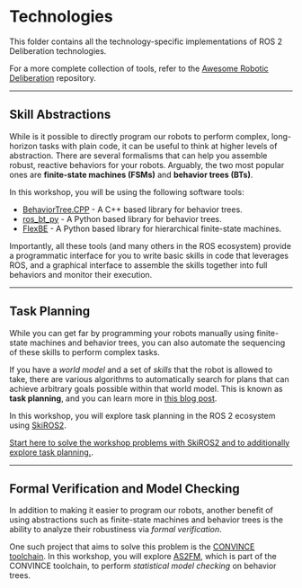 # Technologies

This folder contains all the technology-specific implementations of ROS 2 Deliberation technologies.

For a more complete collection of tools, refer to the [Awesome Robotic Deliberation](https://github.com/ros-wg-delib/awesome-ros-deliberation) repository.

---

## Skill Abstractions

While is it possible to directly program our robots to perform complex, long-horizon tasks with plain code, it can be useful to think at higher levels of abstraction.
There are several formalisms that can help you assemble robust, reactive behaviors for your robots.
Arguably, the two most popular ones are **finite-state machines (FSMs)** and **behavior trees (BTs)**.

In this workshop, you will be using the following software tools:

* [BehaviorTree.CPP](https://github.com/BehaviorTree/BehaviorTree.CPP) - A C++ based library for behavior trees.
* [ros_bt_py](https://github.com/fzi-forschungszentrum-informatik/ros2_ros_bt_py) - A Python based library for behavior trees.
* [FlexBE](https://github.com/FlexBE) - A Python based library for hierarchical finite-state machines.

Importantly, all these tools (and many others in the ROS ecosystem) provide a programmatic interface for you to write basic skills in code that leverages ROS, and a graphical interface to assemble the skills together into full behaviors and monitor their execution.

---

## Task Planning

While you can get far by programming your robots manually using finite-state machines and behavior trees, you can also automate the sequencing of these skills to perform complex tasks.

If you have a *world model* and a set of *skills* that the robot is allowed to take, there are various algorithms to automatically search for plans that can achieve arbitrary goals possible within that world model.
This is known as **task planning**, and you can learn more in [this blog post](https://roboticseabass.com/2022/07/19/task-planning-in-robotics/).

In this workshop, you will explore task planning in the ROS 2 ecosystem using [SkiROS2](https://github.com/RobotLabLTH/skiros2).

[Start here to solve the workshop problems with SkiROS2 and to additionally explore task planning.](https://github.com/matthias-mayr/skiros2_pyrobosim_lib).

---

## Formal Verification and Model Checking

In addition to making it easier to program our robots, another benefit of using abstractions such as finite-state machines and behavior trees is the ability to analyze their robustiness via *formal verification*.

One such project that aims to solve this problem is the [CONVINCE toolchain](https://convince-project.github.io/overview/).
In this workshop, you will explore [AS2FM](https://github.com/convince-project/AS2FM), which is part of the CONVINCE toolchain, to perform *statistical model checking* on behavior trees.
